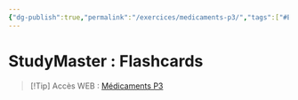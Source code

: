```yaml
---
{"dg-publish":true,"permalink":"/exercices/medicaments-p3/","tags":["#Exercice"],"noteIcon":""}
---
```



# StudyMaster : Flashcards 
> [!Tip] Accès WEB : [Médicaments P3](https://app.studysmarter.de/studyset/23994422?ref=ieheuUF5q9Br5801Yo4sDYdPgoXy3Iky)